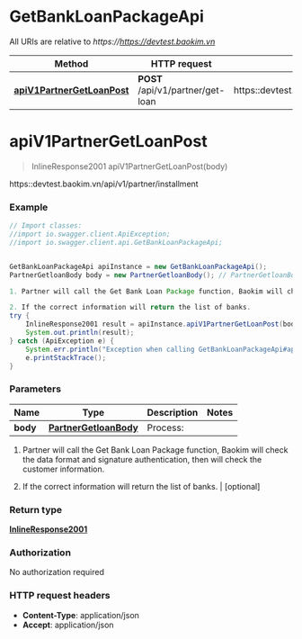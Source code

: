 # GetBankLoanPackageApi

All URIs are relative to *https://https://devtest.baokim.vn*

Method | HTTP request | Description
------------- | ------------- | -------------
[**apiV1PartnerGetLoanPost**](GetBankLoanPackageApi.md#apiV1PartnerGetLoanPost) | **POST** /api/v1/partner/get-loan | https::devtest.baokim.vn/api/v1/partner/installment

<a name="apiV1PartnerGetLoanPost"></a>
# **apiV1PartnerGetLoanPost**
> InlineResponse2001 apiV1PartnerGetLoanPost(body)

https::devtest.baokim.vn/api/v1/partner/installment

### Example
```java
// Import classes:
//import io.swagger.client.ApiException;
//import io.swagger.client.api.GetBankLoanPackageApi;


GetBankLoanPackageApi apiInstance = new GetBankLoanPackageApi();
PartnerGetloanBody body = new PartnerGetloanBody(); // PartnerGetloanBody | Process:

1. Partner will call the Get Bank Loan Package function, Baokim will check the data format and signature authentication, then will check the customer information.

2. If the correct information will return the list of banks.
try {
    InlineResponse2001 result = apiInstance.apiV1PartnerGetLoanPost(body);
    System.out.println(result);
} catch (ApiException e) {
    System.err.println("Exception when calling GetBankLoanPackageApi#apiV1PartnerGetLoanPost");
    e.printStackTrace();
}
```

### Parameters

Name | Type | Description  | Notes
------------- | ------------- | ------------- | -------------
 **body** | [**PartnerGetloanBody**](PartnerGetloanBody.md)| Process:

1. Partner will call the Get Bank Loan Package function, Baokim will check the data format and signature authentication, then will check the customer information.

2. If the correct information will return the list of banks. | [optional]

### Return type

[**InlineResponse2001**](InlineResponse2001.md)

### Authorization

No authorization required

### HTTP request headers

 - **Content-Type**: application/json
 - **Accept**: application/json

